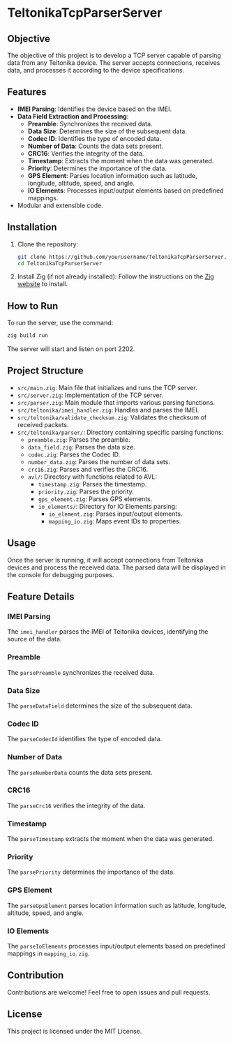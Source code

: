 # TeltonikaTcpParserServer

## Objective

The objective of this project is to develop a TCP server capable of parsing data from any Teltonika device. The server accepts connections, receives data, and processes it according to the device specifications.

## Features

- **IMEI Parsing**: Identifies the device based on the IMEI.
- **Data Field Extraction and Processing**:
  - **Preamble**: Synchronizes the received data.
  - **Data Size**: Determines the size of the subsequent data.
  - **Codec ID**: Identifies the type of encoded data.
  - **Number of Data**: Counts the data sets present.
  - **CRC16**: Verifies the integrity of the data.
  - **Timestamp**: Extracts the moment when the data was generated.
  - **Priority**: Determines the importance of the data.
  - **GPS Element**: Parses location information such as latitude, longitude, altitude, speed, and angle.
  - **IO Elements**: Processes input/output elements based on predefined mappings.
- Modular and extensible code.

## Installation

1. Clone the repository:
    ```sh
    git clone https://github.com/yourusername/TeltonikaTcpParserServer.git
    cd TeltonikaTcpParserServer
    ```

2. Install Zig (if not already installed):
    Follow the instructions on the [Zig website](https://ziglang.org/download/) to install.

## How to Run

To run the server, use the command:

```sh
zig build run
```

The server will start and listen on port 2202.

## Project Structure

- `src/main.zig`: Main file that initializes and runs the TCP server.
- `src/server.zig`: Implementation of the TCP server.
- `src/parser.zig`: Main module that imports various parsing functions.
- `src/teltonika/imei_handler.zig`: Handles and parses the IMEI.
- `src/teltonika/validate_checksum.zig`: Validates the checksum of received packets.
- `src/teltonika/parser/`: Directory containing specific parsing functions:
  - `preamble.zig`: Parses the preamble.
  - `data_field.zig`: Parses the data size.
  - `codec.zig`: Parses the Codec ID.
  - `number_data.zig`: Parses the number of data sets.
  - `crc16.zig`: Parses and verifies the CRC16.
  - `avl/`: Directory with functions related to AVL:
    - `timestamp.zig`: Parses the timestamp.
    - `priority.zig`: Parses the priority.
    - `gps_element.zig`: Parses GPS elements.
    - `io_elements/`: Directory for IO Elements parsing:
      - `io_element.zig`: Parses input/output elements.
      - `mapping_io.zig`: Maps event IDs to properties.

## Usage

Once the server is running, it will accept connections from Teltonika devices and process the received data. The parsed data will be displayed in the console for debugging purposes.

## Feature Details

### IMEI Parsing

The `imei_handler` parses the IMEI of Teltonika devices, identifying the source of the data.

### Preamble

The `parsePreamble` synchronizes the received data.

### Data Size

The `parseDataField` determines the size of the subsequent data.

### Codec ID

The `parseCodecId` identifies the type of encoded data.

### Number of Data

The `parseNumberData` counts the data sets present.

### CRC16

The `parseCrc16` verifies the integrity of the data.

### Timestamp

The `parseTimestamp` extracts the moment when the data was generated.

### Priority

The `parsePriority` determines the importance of the data.

### GPS Element

The `parseGpsElement` parses location information such as latitude, longitude, altitude, speed, and angle.

### IO Elements

The `parseIoElements` processes input/output elements based on predefined mappings in `mapping_io.zig`.

## Contribution

Contributions are welcome! Feel free to open issues and pull requests.

## License

This project is licensed under the MIT License.